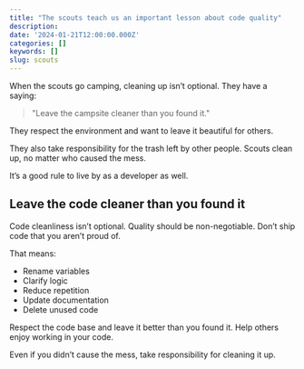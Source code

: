 ```yaml
---
title: "The scouts teach us an important lesson about code quality"
description:
date: '2024-01-21T12:00:00.000Z'
categories: []
keywords: []
slug: scouts
---
```


When the scouts go camping, cleaning up isn’t optional. They have a saying:

> "Leave the campsite cleaner than you found it."

They respect the environment and want to leave it beautiful for others.

They also take responsibility for the trash left by other people. Scouts clean up, no matter who caused the mess.

It’s a good rule to live by as a developer as well.

## Leave the code cleaner than you found it

Code cleanliness isn’t optional. Quality should be non-negotiable. Don’t ship code that you aren’t proud of.

That means:

- Rename variables
- Clarify logic
- Reduce repetition
- Update documentation
- Delete unused code

Respect the code base and leave it better than you found it. Help others enjoy working in your code.

Even if you didn’t cause the mess, take responsibility for cleaning it up.
